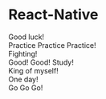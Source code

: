 # React-Native      
Good luck!  
Practice Practice Practice!  
Fighting!    
Good! Good! Study!   
King of myself!  
One day!  
Go Go Go!
